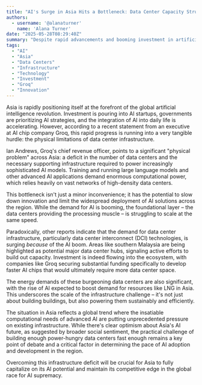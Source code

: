 ```yaml
---
title: "AI's Surge in Asia Hits a Bottleneck: Data Center Capacity Struggles to Keep Pace"
authors:
  - username: '@alanaturner'
    name: 'Alana Turner'
date: "2025-05-28T08:29:40Z"
summary: "Despite rapid advancements and booming investment in artificial intelligence across Asia, a critical challenge is emerging: the physical infrastructure, specifically data centers, is struggling to keep up with the immense demand. An executive from AI chip startup Groq highlights this bottleneck, pointing to an urgent need for more capacity to support the region's AI ambitions."
tags:
  - "AI"
  - "Asia"
  - "Data Centers"
  - "Infrastructure"
  - "Technology"
  - "Investment"
  - "Groq"
  - "Innovation"
---
```


Asia is rapidly positioning itself at the forefront of the global artificial intelligence revolution. Investment is pouring into AI startups, governments are prioritizing AI strategies, and the integration of AI into daily life is accelerating. However, according to a recent statement from an executive at AI chip company Groq, this rapid progress is running into a very tangible hurdle: the physical limitations of data center infrastructure.

Ian Andrews, Groq's chief revenue officer, points to a significant "physical problem" across Asia: a deficit in the number of data centers and the necessary supporting infrastructure required to power increasingly sophisticated AI models. Training and running large language models and other advanced AI applications demand enormous computational power, which relies heavily on vast networks of high-density data centers.

This bottleneck isn't just a minor inconvenience; it has the potential to slow down innovation and limit the widespread deployment of AI solutions across the region. While the demand for AI is booming, the foundational layer – the data centers providing the processing muscle – is struggling to scale at the same speed.

Paradoxically, other reports indicate that the demand for data center infrastructure, particularly data center interconnect (DCI) technologies, is surging *because* of the AI boom. Areas like southern Malaysia are being highlighted as potential major data center hubs, signaling active efforts to build out capacity. Investment is indeed flowing into the ecosystem, with companies like Groq securing substantial funding specifically to develop faster AI chips that would ultimately require more data center space.

The energy demands of these burgeoning data centers are also significant, with the rise of AI expected to boost demand for resources like LNG in Asia. This underscores the scale of the infrastructure challenge – it's not just about building buildings, but also powering them sustainably and efficiently.

The situation in Asia reflects a global trend where the insatiable computational needs of advanced AI are putting unprecedented pressure on existing infrastructure. While there's clear optimism about Asia's AI future, as suggested by broader social sentiment, the practical challenge of building enough power-hungry data centers fast enough remains a key point of debate and a critical factor in determining the pace of AI adoption and development in the region.

Overcoming this infrastructure deficit will be crucial for Asia to fully capitalize on its AI potential and maintain its competitive edge in the global race for AI supremacy.
